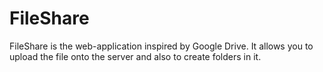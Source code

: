 # FileShare
FileShare is the web-application inspired by Google Drive. It allows you to upload the file onto the server and also to create folders in it.
